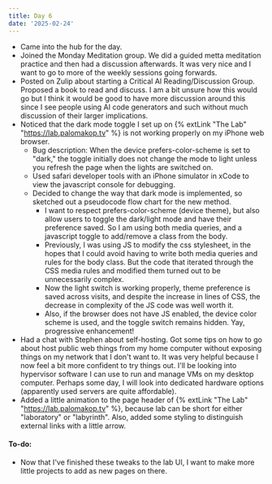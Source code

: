 ```yaml
---
title: Day 6
date: '2025-02-24'
---
```


- Came into the hub for the day.
- Joined the Monday Meditation group. We did a guided metta meditation practice and then had a discussion afterwards. It was very nice and I want to go to more of the weekly sessions going forwards.
- Posted on Zulip about starting a Critical AI Reading/Discussion Group. Proposed a book to read and discuss. I am a bit unsure how this would go but I think it would be good to have more discussion around this since I see people using AI code generators and such without much discussion of their larger implications.
- Noticed that the dark mode toggle I set up on {% extLink "The Lab" "https://lab.palomakop.tv" %} is not working properly on my iPhone web browser.
  - Bug description: When the device prefers-color-scheme is set to "dark," the toggle initially does not change the mode to light unless you refresh the page when the lights are switched on.
  - Used safari developer tools with an iPhone simulator in xCode to view the javascript console for debugging.
  - Decided to change the way that dark mode is implemented, so sketched out a pseudocode flow chart for the new method.
    - I want to respect prefers-color-scheme (device theme), but also allow users to toggle the dark/light mode and have their preference saved. So I am using both media queries, and a javascript toggle to add/remove a class from the body.
    - Previously, I was using JS to modify the css stylesheet, in the hopes that I could avoid having to write both media queries and rules for the body class. But the code that iterated through the CSS media rules and modified them turned out to be unnecessarily complex.
    - Now the light switch is working properly, theme preference is saved across visits, and despite the increase in lines of CSS, the decrease in complexity of the JS code was well worth it.
    - Also, if the browser does not have JS enabled, the device color scheme is used, and the toggle switch remains hidden. Yay, progressive enhancement!
- Had a chat with Stephen about self-hosting. Got some tips on how to go about host public web things from my home computer without exposing things on my network that I don't want to. It was very helpful because I now feel a bit more confident to try things out. I'll be looking into hypervisor software I can use to run and manage VMs on my desktop computer. Perhaps some day, I will look into dedicated hardware options (apparently used servers are quite affordable).
- Added a little animation to the page header of {% extLink "The Lab" "https://lab.palomakop.tv" %}, because lab can be short for either "laboratory" or "labyrinth". Also, added some styling to distinguish external links with a little arrow.

#### To-do:

- Now that I've finished these tweaks to the lab UI, I want to make more little projects to add as new pages on there.
